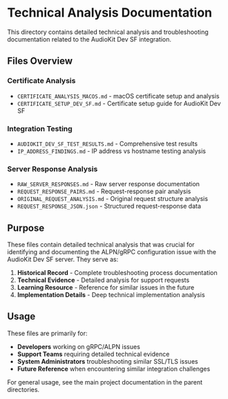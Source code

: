 # Technical Analysis Documentation

This directory contains detailed technical analysis and troubleshooting documentation related to the AudioKit Dev SF integration.

## Files Overview

### **Certificate Analysis**
- `CERTIFICATE_ANALYSIS_MACOS.md` - macOS certificate setup and analysis
- `CERTIFICATE_SETUP_DEV_SF.md` - Certificate setup guide for AudioKit Dev SF

### **Integration Testing**
- `AUDIOKIT_DEV_SF_TEST_RESULTS.md` - Comprehensive test results
- `IP_ADDRESS_FINDINGS.md` - IP address vs hostname testing analysis

### **Server Response Analysis**
- `RAW_SERVER_RESPONSES.md` - Raw server response documentation
- `REQUEST_RESPONSE_PAIRS.md` - Request-response pair analysis
- `ORIGINAL_REQUEST_ANALYSIS.md` - Original request structure analysis
- `REQUEST_RESPONSE_JSON.json` - Structured request-response data

## Purpose

These files contain detailed technical analysis that was crucial for identifying and documenting the ALPN/gRPC configuration issue with the AudioKit Dev SF server. They serve as:

1. **Historical Record** - Complete troubleshooting process documentation
2. **Technical Evidence** - Detailed analysis for support requests
3. **Learning Resource** - Reference for similar issues in the future
4. **Implementation Details** - Deep technical implementation analysis

## Usage

These files are primarily for:
- **Developers** working on gRPC/ALPN issues
- **Support Teams** requiring detailed technical evidence
- **System Administrators** troubleshooting similar SSL/TLS issues
- **Future Reference** when encountering similar integration challenges

For general usage, see the main project documentation in the parent directories.
